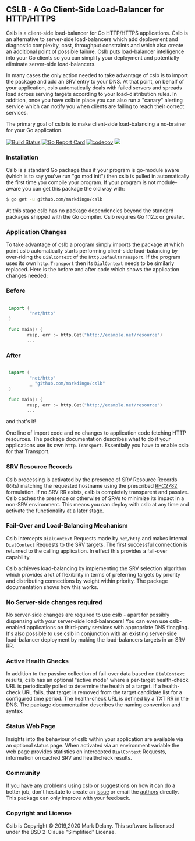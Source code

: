 ## CSLB - A Go Client-Side Load-Balancer for HTTP/HTTPS

Cslb is a client-side load-balancer for Go HTTP/HTTPS applications. Cslb is an alternative to
server-side load-balancers which add deployment and diagnostic complexity, cost, throughput
constraints and which also create an additional point of possible failure. Cslb puts load-balancer
intelligence into your Go clients so you can simplify your deployment and potentially eliminate
server-side load-balancers.

In many cases the only action needed to take advantage of cslb is to import the package and add an
SRV entry to your DNS. At that point, on behalf of your application, cslb automatically deals with
failed servers and spreads load across serving targets according to your load-distribution rules. In
addition, once you have cslb in place you can also run a "canary" alerting service which can
notify you when clients are failing to reach their correct services.

The primary goal of cslb is to make client-side load-balancing a no-brainer for your Go application.

[![Build Status](https://travis-ci.org/markdingo/cslb.svg?branch=master)](https://travis-ci.org/markdingo/cslb)
[![Go Report Card](https://goreportcard.com/badge/github.com/markdingo/cslb)](https://goreportcard.com/report/github.com/markdingo/cslb)
[![codecov](https://codecov.io/gh/markdingo/cslb/branch/master/graph/badge.svg)](https://codecov.io/gh/markdingo/cslb)
[![](https://godoc.org/github.com/markdingo/cslb?status.svg)](https://godoc.org/github.com/markdingo/cslb)


### Installation

Cslb is a standard Go package thus if your program is go-module aware (which is to say
you've run "go mod init") then cslb is pulled in automatically the first time you compile
your program. If your program is not module-aware you can get this package the old way
with:

```sh
$ go get -u github.com/markdingo/cslb
```

At this stage cslb has no package dependencies beyond the standard packages shipped with the Go
compiler. Cslb requires Go 1.12.x or greater.

### Application Changes

To take advantage of cslb a program simply imports the package at which point cslb automatically
starts performing client-side load-balancing by over-riding the `DialContext` of the
`http.DefaultTransport`. If the program uses its own `http.Transport` then its `DialContext` needs to
be similarly replaced. Here is the before and after code which shows the application changes needed:

### Before

```go

 import (
         "net/http"
 )

 func main() {
        resp, err := http.Get("http://example.net/resource")
        ...
```

### After

```go

 import (
         "net/http"
         _ "github.com/markdingo/cslb"
 )

 func main() {
        resp, err := http.Get("http://example.net/resource")
        ...
```

and that's it!

One line of import code and no changes to application code fetching HTTP resources. The package
documentation describes what to do if your applications use its own `http.Transport`. Essentially
you have to enable cslb for that Transport.

### SRV Resource Records

Cslb processing is activated by the presence of SRV Resource Records (RRs) matching the requested
hostname using the prescribed [RFC2782](https://tools.ietf.org/rfc/rfc2782.txt) formulation. If no
SRV RR exists, cslb is completely transparent and passive. Cslb caches the presence or otherwise of
SRVs to minimize its impact in a non-SRV environment. This means you can deploy with cslb at any
time and activate the functionality at a later stage.

### Fail-Over and Load-Balancing Mechanism

Cslb intercepts `DialContext` Requests made by `net/http` and makes internal `DialContext` Requests
to the SRV targets. The first successful connection is returned to the calling application. In
effect this provides a fail-over capability.

Cslb achieves load-balancing by implementing the SRV selection algorithm which provides a lot of
flexibility in terms of preferring targets by priority and distributing connections by weight within
priority. The package documentation shows how this works.

### No Server-side changes required

No server-side changes are required to use cslb - apart for possibly dispensing with your
server-side load-balancers! You can even use cslb-enabled applications on third-party services with
appropriate DNS finagling. It's also possible to use cslb in conjunction with an existing
server-side load-balancer deployment by making the load-balancers targets in an SRV RR.

### Active Health Checks

In addition to the passive collection of fail-over data based on `DialContext` results, cslb has an
optional "active mode" where a per-target health-check URL is periodically polled to determine the
health of a target. If a health-check URL fails, that target is removed from the target candidate
list for a configured time period. The health-check URL is defined by a TXT RR in the DNS. The
package documentation describes the naming convention and syntax.

### Status Web Page

Insights into the behaviour of cslb within your application are available via an optional status
page. When activated via an environment variable the web page provides statistics on intercepted
`DialContext` Requests, information on cached SRV and healthcheck results.

### Community

If you have any problems using cslb or suggestions on how it can do a better job, don't hesitate to
create an [issue](https://github.com/markdingo/cslb/issues) or email the
[authors](https://github.com/markdingo/cslb/blob/master/AUTHORS) directly. This package can only
improve with your feedback.

### Copyright and License

Cslb is Copyright :copyright: 2019,2020 Mark Delany. This software  is licensed under the BSD 2-Clause "Simplified" License.
